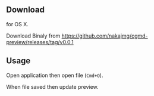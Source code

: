 ## Download

for OS X.

Download Binaly from https://github.com/nakajmg/cgmd-preview/releases/tag/v0.0.1

## Usage

Open application then open file (`Cmd+O`).

When file saved then update preview.
